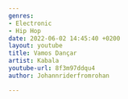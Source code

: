 ```yaml
---
genres:
- Electronic
- Hip Hop
date: 2022-06-02 14:45:40 +0200
layout: youtube
title: Vamos Dançar
artist: Kabala
youtube-url: 8f3m97ddqu4
author: Johannriderfromrohan

---
```


